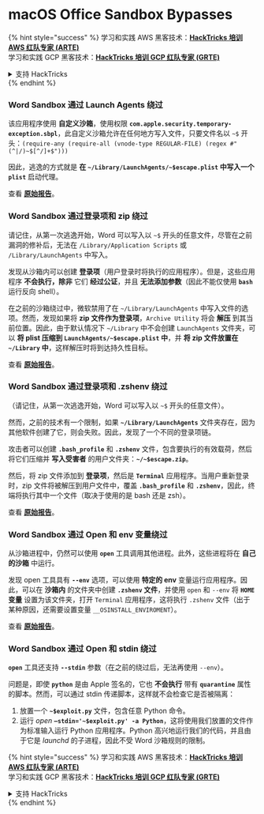 # macOS Office Sandbox Bypasses

{% hint style="success" %}
学习和实践 AWS 黑客技术：<img src="/.gitbook/assets/arte.png" alt="" data-size="line">[**HackTricks 培训 AWS 红队专家 (ARTE)**](https://training.hacktricks.xyz/courses/arte)<img src="/.gitbook/assets/arte.png" alt="" data-size="line">\
学习和实践 GCP 黑客技术：<img src="/.gitbook/assets/grte.png" alt="" data-size="line">[**HackTricks 培训 GCP 红队专家 (GRTE)**<img src="/.gitbook/assets/grte.png" alt="" data-size="line">](https://training.hacktricks.xyz/courses/grte)

<details>

<summary>支持 HackTricks</summary>

* 查看 [**订阅计划**](https://github.com/sponsors/carlospolop)!
* **加入** 💬 [**Discord 群组**](https://discord.gg/hRep4RUj7f) 或 [**Telegram 群组**](https://t.me/peass) 或 **在 Twitter 上关注** 🐦 [**@hacktricks\_live**](https://twitter.com/hacktricks\_live)**.**
* **通过向** [**HackTricks**](https://github.com/carlospolop/hacktricks) 和 [**HackTricks Cloud**](https://github.com/carlospolop/hacktricks-cloud) GitHub 仓库提交 PR 分享黑客技巧。

</details>
{% endhint %}

### Word Sandbox 通过 Launch Agents 绕过

该应用程序使用 **自定义沙箱**，使用权限 **`com.apple.security.temporary-exception.sbpl`**，此自定义沙箱允许在任何地方写入文件，只要文件名以 `~$` 开头：`(require-any (require-all (vnode-type REGULAR-FILE) (regex #"(^|/)~$[^/]+$")))`

因此，逃逸的方式就是 **在 `~/Library/LaunchAgents/~$escape.plist` 中写入一个 `plist`** 启动代理。

查看 [**原始报告**](https://www.mdsec.co.uk/2018/08/escaping-the-sandbox-microsoft-office-on-macos/)。

### Word Sandbox 通过登录项和 zip 绕过

请记住，从第一次逃逸开始，Word 可以写入以 `~$` 开头的任意文件，尽管在之前漏洞的修补后，无法在 `/Library/Application Scripts` 或 `/Library/LaunchAgents` 中写入。

发现从沙箱内可以创建 **登录项**（用户登录时将执行的应用程序）。但是，这些应用程序 **不会执行，除非** 它们 **经过公证**，并且 **无法添加参数**（因此不能仅使用 **`bash`** 运行反向 shell）。

在之前的沙箱绕过中，微软禁用了在 `~/Library/LaunchAgents` 中写入文件的选项。然而，发现如果将 **zip 文件作为登录项**，`Archive Utility` 将会 **解压** 到其当前位置。因此，由于默认情况下 `~/Library` 中不会创建 `LaunchAgents` 文件夹，可以 **将 plist 压缩到 `LaunchAgents/~$escape.plist` 中**，并 **将 zip 文件放置在 `~/Library` 中**，这样解压时将到达持久性目标。

查看 [**原始报告**](https://objective-see.org/blog/blog\_0x4B.html)。

### Word Sandbox 通过登录项和 .zshenv 绕过

（请记住，从第一次逃逸开始，Word 可以写入以 `~$` 开头的任意文件）。

然而，之前的技术有一个限制，如果 **`~/Library/LaunchAgents`** 文件夹存在，因为其他软件创建了它，则会失败。因此，发现了一个不同的登录项链。

攻击者可以创建 **`.bash_profile`** 和 **`.zshenv`** 文件，包含要执行的有效载荷，然后将它们压缩并 **写入受害者** 的用户文件夹：**`~/~$escape.zip`**。

然后，将 zip 文件添加到 **登录项**，然后是 **`Terminal`** 应用程序。当用户重新登录时，zip 文件将被解压到用户文件中，覆盖 **`.bash_profile`** 和 **`.zshenv`**，因此，终端将执行其中一个文件（取决于使用的是 bash 还是 zsh）。

查看 [**原始报告**](https://desi-jarvis.medium.com/office365-macos-sandbox-escape-fcce4fa4123c)。

### Word Sandbox 通过 Open 和 env 变量绕过

从沙箱进程中，仍然可以使用 **`open`** 工具调用其他进程。此外，这些进程将在 **自己的沙箱** 中运行。

发现 open 工具具有 **`--env`** 选项，可以使用 **特定的 env** 变量运行应用程序。因此，可以在 **沙箱内** 的文件夹中创建 **`.zshenv` 文件**，并使用 `open` 和 `--env` 将 **`HOME` 变量** 设置为该文件夹，打开 `Terminal` 应用程序，这将执行 `.zshenv` 文件（出于某种原因，还需要设置变量 `__OSINSTALL_ENVIROMENT`）。

查看 [**原始报告**](https://perception-point.io/blog/technical-analysis-of-cve-2021-30864/)。

### Word Sandbox 通过 Open 和 stdin 绕过

**`open`** 工具还支持 **`--stdin`** 参数（在之前的绕过后，无法再使用 `--env`）。

问题是，即使 **`python`** 是由 Apple 签名的，它也 **不会执行** 带有 **`quarantine`** 属性的脚本。然而，可以通过 stdin 传递脚本，这样就不会检查它是否被隔离：

1. 放置一个 **`~$exploit.py`** 文件，包含任意 Python 命令。
2. 运行 _open_ **`–stdin='~$exploit.py' -a Python`**，这将使用我们放置的文件作为标准输入运行 Python 应用程序。Python 高兴地运行我们的代码，并且由于它是 _launchd_ 的子进程，因此不受 Word 沙箱规则的限制。

{% hint style="success" %}
学习和实践 AWS 黑客技术：<img src="/.gitbook/assets/arte.png" alt="" data-size="line">[**HackTricks 培训 AWS 红队专家 (ARTE)**](https://training.hacktricks.xyz/courses/arte)<img src="/.gitbook/assets/arte.png" alt="" data-size="line">\
学习和实践 GCP 黑客技术：<img src="/.gitbook/assets/grte.png" alt="" data-size="line">[**HackTricks 培训 GCP 红队专家 (GRTE)**<img src="/.gitbook/assets/grte.png" alt="" data-size="line">](https://training.hacktricks.xyz/courses/grte)

<details>

<summary>支持 HackTricks</summary>

* 查看 [**订阅计划**](https://github.com/sponsors/carlospolop)!
* **加入** 💬 [**Discord 群组**](https://discord.gg/hRep4RUj7f) 或 [**Telegram 群组**](https://t.me/peass) 或 **在 Twitter 上关注** 🐦 [**@hacktricks\_live**](https://twitter.com/hacktricks\_live)**.**
* **通过向** [**HackTricks**](https://github.com/carlospolop/hacktricks) 和 [**HackTricks Cloud**](https://github.com/carlospolop/hacktricks-cloud) GitHub 仓库提交 PR 分享黑客技巧。

</details>
{% endhint %}
